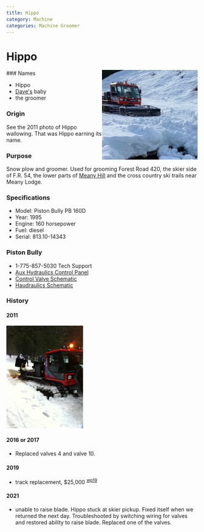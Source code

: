 ```yaml
---
title: Hippo
category: Machine
categories: Machine Groomer
---
```

# Hippo
<img src="img/2020-Hippo.jpeg" style="width: 50%;" align="right">
### Names

- Hippo
- [Dave's](Dave-Claar) baby
- the groomer

### Origin

See the 2011 photo of Hippo wallowing. That was Hippo earning its name.

### Purpose

Snow plow and groomer. Used for grooming Forest Road 420, the skier side of F.R. 54, the lower parts of [Meany Hill](Meany-Hill) and the cross country ski trails near Meany Lodge.

### Specifications

- Model: Piston Bully PB 160D
- Year: 1995
- Engine: 160 horsepower
- Fuel: diesel
- Serial: 813.10-14343

### Piston Bully

- 1-775-857-5030 Tech Support
- [Aux Hydraulics Control Panel](/Hippo/PB160D-Aux-Panel.jpg)
- [Control Valve Schematic](/Hippo/PB160D-Control-Valve.pdf)
- [Haudraulics Schematic](/Hippo/PB160D-Hydraulic-Schematics.pdf)

### History

#### 2011

<img src="img/2011-Hippo.jpeg" style="width: 40%;">

#### 2016 or 2017

- Replaced valves 4 and valve 10.

#### 2019

- track replacement, $25,000 <sup>[wp19][]</sup>

#### 2021

- unable to raise blade. Hippo stuck at skier pickup. Fixed itself when we returned the next day. Troubleshooted by switching wiring for valves and restored ability to raise blade. Replaced one of the valves.

[wp19]: Work-Parties#2019
